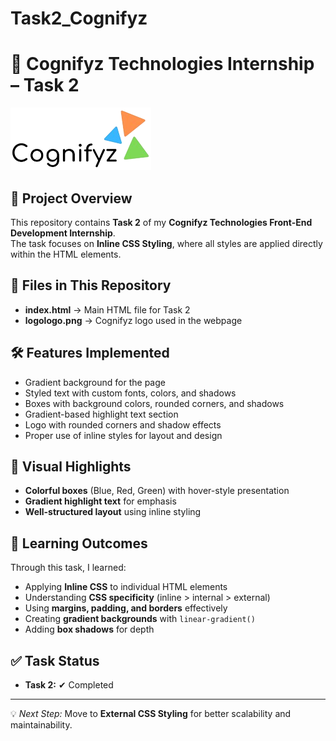 # Task2_Cognifyz
# 🚀 Cognifyz Technologies Internship – Task 2

![Cognifyz Logo](logologo.png)

## 📌 Project Overview
This repository contains **Task 2** of my **Cognifyz Technologies Front-End Development Internship**.  
The task focuses on **Inline CSS Styling**, where all styles are applied directly within the HTML elements.

## 📂 Files in This Repository
- **index.html** → Main HTML file for Task 2  
- **logologo.png** → Cognifyz logo used in the webpage  

## 🛠️ Features Implemented
- Gradient background for the page
- Styled text with custom fonts, colors, and shadows
- Boxes with background colors, rounded corners, and shadows
- Gradient-based highlight text section
- Logo with rounded corners and shadow effects
- Proper use of inline styles for layout and design

## 📸 Visual Highlights
- **Colorful boxes** (Blue, Red, Green) with hover-style presentation  
- **Gradient highlight text** for emphasis  
- **Well-structured layout** using inline styling  

## 📖 Learning Outcomes
Through this task, I learned:
- Applying **Inline CSS** to individual HTML elements
- Understanding **CSS specificity** (inline > internal > external)
- Using **margins, padding, and borders** effectively
- Creating **gradient backgrounds** with `linear-gradient()`
- Adding **box shadows** for depth

## ✅ Task Status
- **Task 2:** ✔ Completed  

---

💡 *Next Step:* Move to **External CSS Styling** for better scalability and maintainability.
